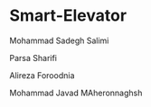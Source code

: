 # Smart-Elevator

Mohammad Sadegh Salimi

Parsa Sharifi

Alireza Foroodnia

Mohammad Javad MAheronnaghsh
